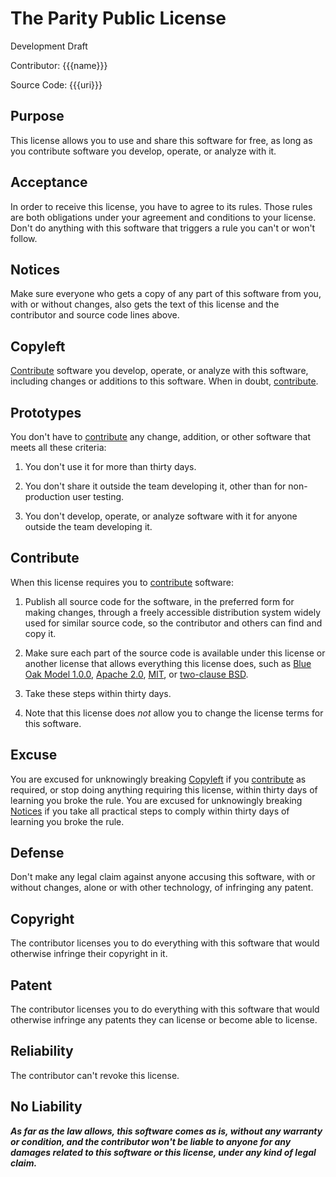 # The Parity Public License

Development Draft

Contributor: {{{name}}}

Source Code: {{{uri}}}

## Purpose

This license allows you to use and share this software for free, as long as you contribute software you develop, operate, or analyze with it.

## Acceptance

In order to receive this license, you have to agree to its rules.  Those rules are both obligations under your agreement and conditions to your license.  Don't do anything with this software that triggers a rule you can't or won't follow.

## Notices

Make sure everyone who gets a copy of any part of this software from you, with or without changes, also gets the text of this license and the contributor and source code lines above.

## Copyleft

[Contribute](#contribute) software you develop, operate, or analyze with this software, including changes or additions to this software.  When in doubt, [contribute](#contribute).

## Prototypes

You don't have to [contribute](#contribute) any change, addition, or other software that meets all these criteria:

1.  You don't use it for more than thirty days.

2.  You don't share it outside the team developing it, other than for non-production user testing.

3.  You don't develop, operate, or analyze software with it for anyone outside the team developing it.

## Contribute

When this license requires you to [contribute](#contribute) software:

1.  Publish all source code for the software, in the preferred form for making changes, through a freely accessible distribution system widely used for similar source code, so the contributor and others can find and copy it.

2.  Make sure each part of the source code is available under this license or another license that allows everything this license does, such as [Blue Oak Model 1.0.0](https://blueoakcouncil.org/license/1.0.0), [Apache 2.0](https://www.apache.org/licenses/LICENSE-2.0.html), [MIT](https://spdx.org/licenses/MIT.html), or [two-clause BSD](https://spdx.org/licenses/BSD-2-Clause.html).

3.  Take these steps within thirty days.

4.  Note that this license does _not_ allow you to change the license terms for this software.

## Excuse

You are excused for unknowingly breaking [Copyleft](#copyleft) if you [contribute](#contribute) as required, or stop doing anything requiring this license, within thirty days of learning you broke the rule.  You are excused for unknowingly breaking [Notices](#notices) if you take all practical steps to comply within thirty days of learning you broke the rule.

## Defense

Don't make any legal claim against anyone accusing this software, with or without changes, alone or with other technology, of infringing any patent.

## Copyright

The contributor licenses you to do everything with this software that would otherwise infringe their copyright in it.

## Patent

The contributor licenses you to do everything with this software that would otherwise infringe any patents they can license or become able to license.

## Reliability

The contributor can't revoke this license.

## No Liability

***As far as the law allows, this software comes as is, without any warranty or condition, and the contributor won't be liable to anyone for any damages related to this software or this license, under any kind of legal claim.***
